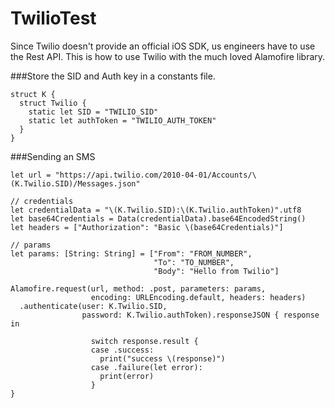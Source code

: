 # TwilioTest

Since Twilio doesn't provide an official iOS SDK, us engineers have to use the Rest API. This is how to use Twilio with the much loved Alamofire library.

###Store the SID and Auth key in a constants file.

```
struct K {
  struct Twilio {
    static let SID = "TWILIO_SID"
    static let authToken = "TWILIO_AUTH_TOKEN" 
  }
}
```

###Sending an SMS

```
let url = "https://api.twilio.com/2010-04-01/Accounts/\(K.Twilio.SID)/Messages.json"
    
// credentials
let credentialData = "\(K.Twilio.SID):\(K.Twilio.authToken)".utf8
let base64Credentials = Data(credentialData).base64EncodedString()
let headers = ["Authorization": "Basic \(base64Credentials)"]

// params
let params: [String: String] = ["From": "FROM_NUMBER",
                                "To": "TO_NUMBER",
                                "Body": "Hello from Twilio"]

Alamofire.request(url, method: .post, parameters: params,
                  encoding: URLEncoding.default, headers: headers)
  .authenticate(user: K.Twilio.SID,
                password: K.Twilio.authToken).responseJSON { response in
                  
                  switch response.result {
                  case .success:
                    print("success \(response)")
                  case .failure(let error):
                    print(error)
                  }
}
```

